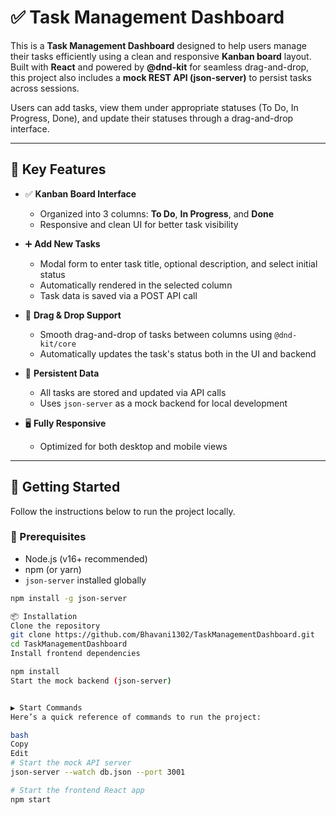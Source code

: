 # ✅ Task Management Dashboard

This is a **Task Management Dashboard** designed to help users manage their tasks efficiently using a clean and responsive **Kanban board** layout. Built with **React** and powered by **@dnd-kit** for seamless drag-and-drop, this project also includes a **mock REST API (json-server)** to persist tasks across sessions.

Users can add tasks, view them under appropriate statuses (To Do, In Progress, Done), and update their statuses through a drag-and-drop interface.

---

## 🌟 Key Features

- ✅ **Kanban Board Interface**
  - Organized into 3 columns: **To Do**, **In Progress**, and **Done**
  - Responsive and clean UI for better task visibility

- ➕ **Add New Tasks**
  - Modal form to enter task title, optional description, and select initial status
  - Automatically rendered in the selected column
  - Task data is saved via a POST API call

- 🔄 **Drag & Drop Support**
  - Smooth drag-and-drop of tasks between columns using `@dnd-kit/core`
  - Automatically updates the task's status both in the UI and backend

- 💾 **Persistent Data**
  - All tasks are stored and updated via API calls
  - Uses `json-server` as a mock backend for local development

- 🖥️ **Fully Responsive**
  - Optimized for both desktop and mobile views

---

## 🚀 Getting Started

Follow the instructions below to run the project locally.

### 🔧 Prerequisites

- Node.js (v16+ recommended)
- npm (or yarn)
- `json-server` installed globally
```bash
npm install -g json-server

📦 Installation
Clone the repository
git clone https://github.com/Bhavani1302/TaskManagementDashboard.git
cd TaskManagementDashboard
Install frontend dependencies

npm install
Start the mock backend (json-server)


▶️ Start Commands
Here’s a quick reference of commands to run the project:

bash
Copy
Edit
# Start the mock API server
json-server --watch db.json --port 3001

# Start the frontend React app
npm start
